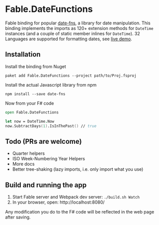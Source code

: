 # Fable.DateFunctions

Fable binding for popular [date-fns](https://date-fns.org/), a library for date manipulation. This binding implements the imports as 120+ extension methods for `DateTime` instances (and a couple of static member inlines for `DateTime`). 32 Languages are supported for formatting dates, see [live demo](https://zaid-ajaj.github.io/Fable.DateFunctions/).

## Installation
Install the binding from Nuget
```
paket add Fable.DateFunctions --project path/to/Proj.fsproj
```
Install the actual Javascript library from npm
```
npm install --save date-fns
```
Now from your F# code
```fs
open Fable.DateFunctions

let now = DateTime.Now
now.SubtractDays(1).IsInThePast() // true
```

## Todo (PRs are welcome)
 - Quarter helpers
 - ISO Week-Numbering Year Helpers
 - More docs
 - Better tree-shaking (lazy imports, i.e. only import what you use)

## Build and running the app

1. Start Fable server and Webpack dev server: `./build.sh Watch`
2. In your browser, open: http://localhost:8080/

Any modification you do to the F# code will be reflected in the web page after
saving.


